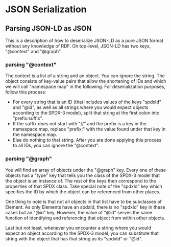 # JSON Serialization

## Parsing JSON-LD as JSON
This is a description of how to deserialize JSON-LD as a pure JSON format without any knowledge of RDF.
On top-level, JSON-LD has two keys, "@context" and "@graph".

### parsing "@context"
The context is a list of a string and an object. You can ignore the string.
The object consists of key-value pairs that allow the shortening of IDs and which we will call "namespace map" in the following.
For deserialization purposes, follow this process:
- For every string that is an ID (that includes values of the keys "spdxId" and "@id", 
  as well as all strings where you would expect objects according to the SPDX-3 model),
  split that string at the first colon into "prefix:suffix".
- If the suffix does not start with "//" and the prefix is a key in the namespace map,
  replace "prefix:" with the value found under that key in the namespace map.
- Else do nothing to that string.
After you are done applying this process to all IDs, you can ignore the "@context".

### parsing "@graph"
You will find an array of objects under the "@graph" key.
Every one of these objects has a "type" key that tells you the class of the SPDX-3 model that the object is an instance of.
The rest of the keys then correspond to the properties of that SPDX class.
Take special note of the "spdxId" key which specifies the ID by which the object can be referenced from other places.

One thing to note is that not all objects in that list have to be subclasses of Element.
As only Elements have an spdxId, there is no "spdxId" key in these cases but an "@id" key.
However, the value of "@id" serves the same function of identifying and referencing that object from within other objects.

Last but not least, whenever you encounter a string where you would expect an object according to the SPDX-3 model,
you can substitute that string with the object that has that string as its "spdxId" or "@id".
